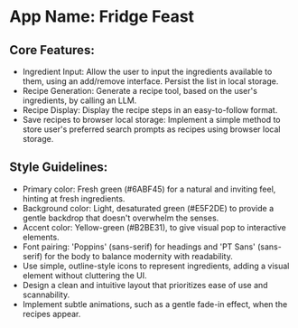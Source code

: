 # **App Name**: Fridge Feast

## Core Features:

- Ingredient Input: Allow the user to input the ingredients available to them, using an add/remove interface. Persist the list in local storage.
- Recipe Generation: Generate a recipe tool, based on the user's ingredients, by calling an LLM.
- Recipe Display: Display the recipe steps in an easy-to-follow format.
- Save recipes to browser local storage: Implement a simple method to store user's preferred search prompts as recipes using browser local storage.

## Style Guidelines:

- Primary color: Fresh green (#6ABF45) for a natural and inviting feel, hinting at fresh ingredients.
- Background color: Light, desaturated green (#E5F2DE) to provide a gentle backdrop that doesn't overwhelm the senses.
- Accent color: Yellow-green (#B2BE31), to give visual pop to interactive elements.
- Font pairing: 'Poppins' (sans-serif) for headings and 'PT Sans' (sans-serif) for the body to balance modernity with readability.
- Use simple, outline-style icons to represent ingredients, adding a visual element without cluttering the UI.
- Design a clean and intuitive layout that prioritizes ease of use and scannability.
- Implement subtle animations, such as a gentle fade-in effect, when the recipes appear.